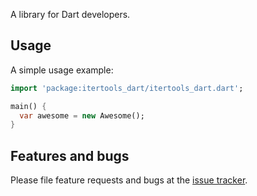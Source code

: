 A library for Dart developers.

## Usage

A simple usage example:

```dart
import 'package:itertools_dart/itertools_dart.dart';

main() {
  var awesome = new Awesome();
}
```

## Features and bugs

Please file feature requests and bugs at the [issue tracker][tracker].

[tracker]: http://example.com/issues/replaceme
